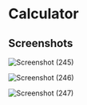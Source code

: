 # Calculator

## Screenshots 
![Screenshot (245)](https://user-images.githubusercontent.com/47216278/92069171-63174b80-edc6-11ea-926d-be2ae56396ed.png)



![Screenshot (246)](https://user-images.githubusercontent.com/47216278/92069176-64487880-edc6-11ea-8d96-6661cdf8a7fe.png)



![Screenshot (247)](https://user-images.githubusercontent.com/47216278/92069177-64e10f00-edc6-11ea-8aaa-9670ee30c488.png)
